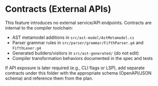 # Contracts (External APIs)

This feature introduces no external service/API endpoints. Contracts are internal to the compiler toolchain:

- AST metamodel additions in `src/ast-model/AstMetamodel.cs`
- Parser grammar rules in `src/parser/grammar/FifthParser.g4` and `FifthLexer.g4`
- Generated builders/visitors in `src/ast-generated/` (do not edit)
- Compiler transformation behaviors documented in the spec and tests

If API exposure is later required (e.g., CLI flags or LSP), add separate contracts under this folder with the appropriate schema (OpenAPI/JSON schema) and reference them from the plan.
